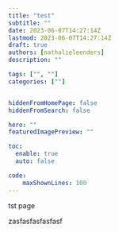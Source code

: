 ```yaml
---
title: "test"
subtitle: ""
date: 2023-06-07T14:27:14Z
lastmod: 2023-06-07T14:27:14Z
draft: true
authors: [nathalieleenders]
description: ""

tags: ["", ""]
categories: [""]


hiddenFromHomePage: false
hiddenFromSearch: false

hero: ""
featuredImagePreview: ""

toc:
  enable: true
  auto: false

code:
    maxShownLines: 100
---
```


tst page


zasfasfasfasfasf